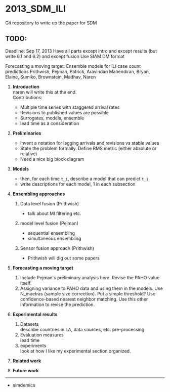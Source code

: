 2013_SDM_ILI
============

Git repository to write up the paper for SDM

TODO:
----

Deadline: Sep 17, 2013 
Have all parts except intro and except results (but write 6.1 and 6.2) and except fusion
Use SIAM DM format

Forecasting a moving target: Ensemble models for ILI case count predictions
Prithwish, Pejman, Patrick, Aravindan Mahendiran, Bryan, Elaine, Sumiko, Brownstein, Madhav, Naren

1. **Introduction**  
   naren will write this at the end.  
   Contributions:

    * Multiple time series with staggered arrival rates
    * Revisions to published values are possible
    * Surrogates, models, ensemble
    * lead time as a consideration

2. **Preliminaries** 

    * invent a notation for lagging arrivals and revisions vs stable values
    * State the problem formally. Define RMS metric (either absolute or relative)
    * Need a nice big block diagram

3. **Models**

    * then, for each time `t_i`,  describe a model that can predict `t_i`
    * write descriptions for each model, 1 in each subsection

4. **Ensembling approaches**  

   1. Data level fusion (Prithwish)

      * talk about MI filtering etc.

   2. model level fusion (Pejman)

      * sequential ensembling
      * simultaneous ensembling

   3. Sensor fusion approach (Prithwish)

      * Prithwish will dig out some papers

5. **Forecasting a moving target**

   1. Include Pejman's preliminary analysis here. Revise the PAHO value itself.
   2. Assigning variance to PAHO data and using them in the models. Use N_muetras (sample size correction). Put a simple threshold? Use confidence-based nearest neighbor matching. Use this other information to revise the prediction.

6. **Experimental results**

   1. Datasets  
      describe countries in LA, data sources, etc. pre-processing
   2. Evaluation measures  
      lead time
   3. experiments  
      look at how I like my experimental section organized.

7. **Related work** 

8. **Future work**

-------------------------------------------------------------
* simdemics
